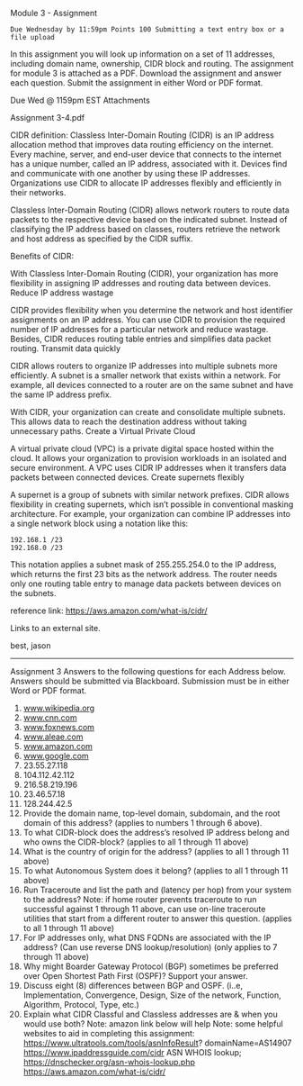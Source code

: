 Module 3 - Assignment

    Due Wednesday by 11:59pm Points 100 Submitting a text entry box or a file upload

In this assignment you will look up information on a set of 11 addresses, including domain name, ownership, CIDR block and routing. The assignment for module 3 is attached as a PDF. Download the assignment and answer each question. Submit the assignment in either Word or PDF format.

Due Wed @ 1159pm EST
Attachments

Assignment 3-4.pdf

CIDR definition:   Classless Inter-Domain Routing (CIDR) is an IP address allocation method that improves data routing efficiency on the internet. Every machine, server, and end-user device that connects to the internet has a unique number, called an IP address, associated with it. Devices find and communicate with one another by using these IP addresses. Organizations use CIDR to allocate IP addresses flexibly and efficiently in their networks. 

 

Classless Inter-Domain Routing (CIDR) allows network routers to route data packets to the respective device based on the indicated subnet. Instead of classifying the IP address based on classes, routers retrieve the network and host address as specified by the CIDR suffix.

 

Benefits of CIDR:

With Classless Inter-Domain Routing (CIDR), your organization has more flexibility in assigning IP addresses and routing data between devices.
Reduce IP address wastage

CIDR provides flexibility when you determine the network and host identifier assignments on an IP address. You can use CIDR to provision the required number of IP addresses for a particular network and reduce wastage. Besides, CIDR reduces routing table entries and simplifies data packet routing. 
Transmit data quickly

CIDR allows routers to organize IP addresses into multiple subnets more efficiently. A subnet is a smaller network that exists within a network. For example, all devices connected to a router are on the same subnet and have the same IP address prefix.

With CIDR, your organization can create and consolidate multiple subnets. This allows data to reach the destination address without taking unnecessary paths. 
Create a Virtual Private Cloud

A virtual private cloud (VPC) is a private digital space hosted within the cloud. It allows your organization to provision workloads in an isolated and secure environment. A VPC uses CIDR IP addresses when it transfers data packets between connected devices. 
Create supernets flexibly

A supernet is a group of subnets with similar network prefixes. CIDR allows flexibility in creating supernets, which isn’t possible in conventional masking architecture. For example, your organization can combine IP addresses into a single network block using a notation like this:

    192.168.1 /23 
    192.168.0 /23

This notation applies a subnet mask of 255.255.254.0 to the IP address, which returns the first 23 bits as the network address. The router needs only one routing table entry to manage data packets between devices on the subnets.

 

reference link:    https://aws.amazon.com/what-is/cidr/

Links to an external site.  

 

best, jason

-----

Assignment 3
Answers to the following questions for each Address below. Answers should be
submitted via Blackboard. Submission must be in either Word or PDF format.
1. www.wikipedia.org
2. www.cnn.com
3. www.foxnews.com
4. www.aleae.com
5. www.amazon.com
6. www.google.com
7. 23.55.27.118
8. 104.112.42.112
9. 216.58.219.196
10. 23.46.57.18
11. 128.244.42.5
1. Provide the domain name, top-level domain, subdomain, and the root domain of this
address? (applies to numbers 1 through 6 above).
2. To what CIDR-block does the address’s resolved IP address belong and who owns the
CIDR-block? (applies to all 1 through 11 above)
3. What is the country of origin for the address? (applies to all 1 through 11 above)
4. To what Autonomous System does it belong? (applies to all 1 through 11 above)
5. Run Traceroute and list the path and (latency per hop) from your system to the
address? Note: if home router prevents traceroute to run successful against 1 through
11 above, can use on-line traceroute utilities that start from a different router to answer
this question. (applies to all 1 through 11 above)
6. For IP addresses only, what DNS FQDNs are associated with the IP address?
(Can use reverse DNS lookup/resolution) (only applies to 7 through 11 above)
7. Why might Boarder Gateway Protocol (BGP) sometimes be preferred over Open
Shortest Path First (OSPF)? Support your answer.
8. Discuss eight (8) differences between BGP and OSPF. (i..e, Implementation,
Convergence, Design, Size of the network, Function, Algorithm, Protocol, Type, etc.)
9. Explain what CIDR Classful and Classless addresses are & when you would use both?
Note: amazon link below will help
Note: some helpful websites to aid in completing this assignment:
https://www.ultratools.com/tools/asnInfoResult?
domainName=AS14907 https://www.ipaddressguide.com/cidr
ASN WHOIS lookup; https://dnschecker.org/asn-whois-lookup.php
https://aws.amazon.com/what-is/cidr/